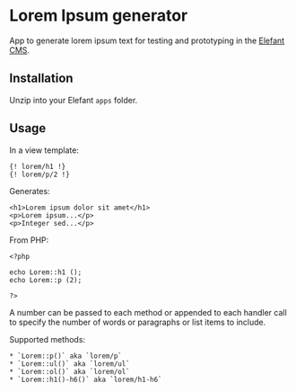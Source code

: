 # Lorem Ipsum generator

App to generate lorem ipsum text for testing and prototyping in the
[Elefant CMS](http://www.elefantcms.com/).

## Installation

Unzip into your Elefant `apps` folder.

## Usage

In a view template:

	{! lorem/h1 !}
	{! lorem/p/2 !}

Generates:

	<h1>Lorem ipsum dolor sit amet</h1>
	<p>Lorem ipsum...</p>
	<p>Integer sed...</p>

From PHP:

	<?php
	
	echo Lorem::h1 ();
	echo Lorem::p (2);
	
	?>

A number can be passed to each method or appended to each handler call to specify
the number of words or paragraphs or list items to include.

Supported methods:

	* `Lorem::p()` aka `lorem/p`
	* `Lorem::ul()` aka `lorem/ul`
	* `Lorem::ol()` aka `lorem/ol`
	* `Lorem::h1()-h6()` aka `lorem/h1-h6`
